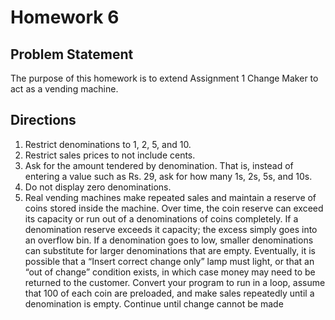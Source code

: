# Homework 6

## Problem Statement

The purpose of this homework is to extend Assignment 1 Change Maker to act as a
vending machine.

## Directions

1. Restrict denominations to 1, 2, 5, and 10.
2. Restrict sales prices to not include cents.
3. Ask for the amount tendered by denomination. That is, instead of entering a value
   such as Rs. 29, ask for how many 1s, 2s, 5s, and 10s.
4. Do not display zero denominations.
5. Real vending machines make repeated sales and maintain a reserve of coins stored
   inside the machine. Over time, the coin reserve can exceed its capacity or run out
   of a denominations of coins completely. If a denomination reserve exceeds it
   capacity; the excess simply goes into an overflow bin. If a denomination goes to
   low, smaller denominations can substitute for larger denominations that are
   empty. Eventually, it is possible that a “Insert correct change only” lamp must
   light, or that an “out of change” condition exists, in which case money may need
   to be returned to the customer. Convert your program to run in a loop, assume
   that 100 of each coin are preloaded, and make sales repeatedly until a
   denomination is empty. Continue until change cannot be made
